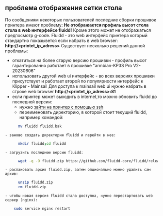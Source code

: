 ## проблема отображения сетки стола

По сообщениям некоторых пользователей последние сборки прошивок принтера имеют проблему:
**Не отображается профиль высот стола стола в web интерфейсе fluidd!** Кроме этого может не отображаться 
предпосмотр g-code. 
Fluidd - это web интерфейс принтера который стандартно показывется если набрать в web browser: **http://<printet_ip_adress>**
Существует несколько решений данной проблемы:
- откатиться на более старую версию прошивки - профиль высот гарантированно работает в прошивке "armbian-KP3S Pro V2-20230606"
- использовать другой web ui интерфейс - во всех версиях прошивки присутствует и работает второй по популярности интерфейс к Klipper - Mainsail
Для доступа к mainsail web ui нужно набрать в строке web browser **http://<printet_ip_adress>:81**
- если принтер может выходить в internet,то можно обновить fluidd до последней версии:
    - нужно [зайти на принтер с помощью ssh](../manuals/ssh_ru.md)
    - переименовать директорию, в которой стоит текущий fluidd, например командой:  
```sh
      mv fluidd fluidd.bak
```
    
    - заново создать директорию fluidd и перейти в нее:

```sh
      mkdir fluidd;cd fluidd
```

    - загрузить последнюю версию fluidd:

```sh
      wget -q -O fluidd.zip https://github.com/fluidd-core/fluidd/releases/latest/download/fluidd.zip
```
   
    - распаковать архив fluidd.zip, затем опционально можно удалить сам архив:

```sh
      unzip fluidd.zip
      rm fluidd.zip
```
    
    - чтобы новая версия fluidd стала доступна, нужно перестартовать web сервер (nginx):

```sh
    sudo service nginx restart
```
